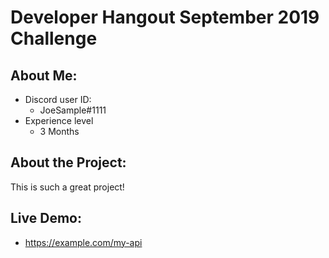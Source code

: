 # Developer Hangout September 2019 Challenge
## About Me:
- Discord user ID:
	- JoeSample#1111
- Experience level
	- 3 Months

## About the Project:
This is such a great project!

## Live Demo:
- https://example.com/my-api